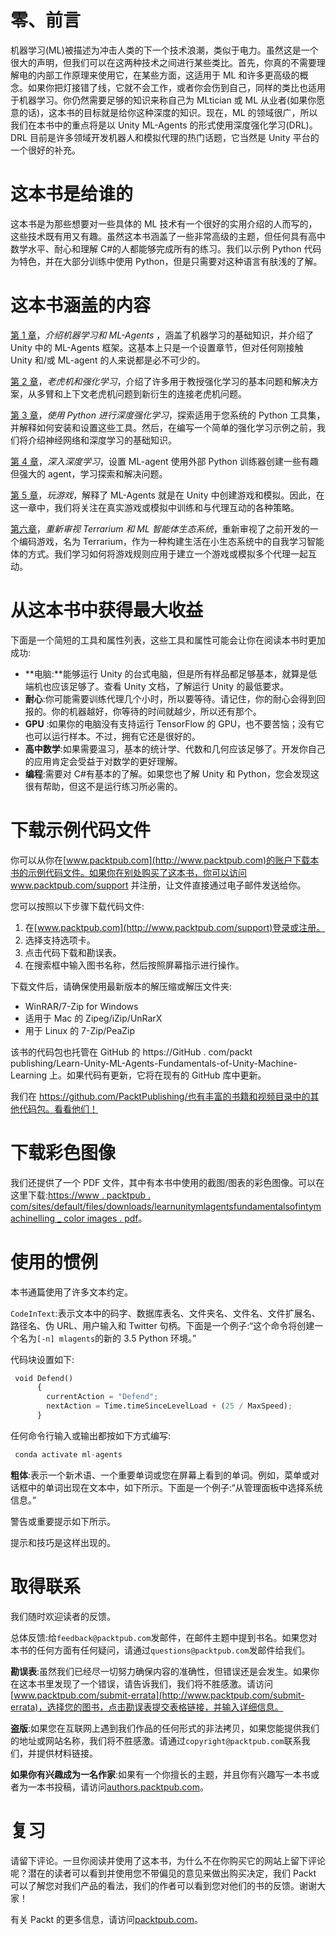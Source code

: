 

# 零、前言

机器学习(ML)被描述为冲击人类的下一个技术浪潮，类似于电力。虽然这是一个很大的声明，但我们可以在这两种技术之间进行某些类比。首先，你真的不需要理解电的内部工作原理来使用它，在某些方面，这适用于 ML 和许多更高级的概念。如果你把灯接错了线，它就不会工作，或者你会伤到自己，同样的类比也适用于机器学习。你仍然需要足够的知识来称自己为 MLtician 或 ML 从业者(如果你愿意的话)，这本书的目标就是给你这种深度的知识。现在，ML 的领域很广，所以我们在本书中的重点将是以 Unity ML-Agents 的形式使用深度强化学习(DRL)。DRL 目前是许多领域开发机器人和模拟代理的热门话题，它当然是 Unity 平台的一个很好的补充。



# 这本书是给谁的

这本书是为那些想要对一些具体的 ML 技术有一个很好的实用介绍的人而写的，这些技术既有用又有趣。虽然这本书涵盖了一些非常高级的主题，但任何具有高中数学水平、耐心和理解 C#的人都能够完成所有的练习。我们以示例 Python 代码为特色，并在大部分训练中使用 Python，但是只需要对这种语言有肤浅的了解。



# 这本书涵盖的内容

[第 1 章](part0021.html#K0RQ0-c0290fc391a247b5ae9c3b6066c9fb32)，*介绍机器学习和 ML-Agents* ，涵盖了机器学习的基础知识，并介绍了 Unity 中的 ML-Agents 框架。这基本上只是一个设置章节，但对任何刚接触 Unity 和/或 ML-agent 的人来说都是必不可少的。

[第 2 章](part0037.html#1394Q0-c0290fc391a247b5ae9c3b6066c9fb32)，*老虎机和强化学习*，介绍了许多用于教授强化学习的基本问题和解决方案，从多臂和上下文老虎机问题到新衍生的连接老虎机问题。

[第 3 章](part0051.html#1GKCM0-c0290fc391a247b5ae9c3b6066c9fb32)，*使用 Python 进行深度强化学习*，探索适用于您系统的 Python 工具集，并解释如何安装和设置这些工具。然后，在编写一个简单的强化学习示例之前，我们将介绍神经网络和深度学习的基础知识。

[第 4 章](part0072.html#24L8G0-c0290fc391a247b5ae9c3b6066c9fb32)，*深入深度学习*，设置 ML-agent 使用外部 Python 训练器创建一些有趣但强大的 agent，学习探索和解决问题。

[第 5 章](part0087.html#2IV0U0-c0290fc391a247b5ae9c3b6066c9fb32)，*玩游戏*，解释了 ML-Agents 就是在 Unity 中创建游戏和模拟。因此，在这一章中，我们将关注在真实游戏或模拟中训练和与代理互动的各种策略。

[第六章](part0099.html#2UD7M0-c0290fc391a247b5ae9c3b6066c9fb32)，*重新审视 Terrarium 和 ML 智能体生态系统*，重新审视了之前开发的一个编码游戏，名为 Terrarium，作为一种构建生活在小生态系统中的自我学习智能体的方式。我们学习如何将游戏规则应用于建立一个游戏或模拟多个代理一起互动。



# 从这本书中获得最大收益

下面是一个简短的工具和属性列表，这些工具和属性可能会让你在阅读本书时更加成功:

*   **电脑:**能够运行 Unity 的台式电脑，但是所有样品都足够基本，就算是低端机也应该足够了。查看 Unity 文档，了解运行 Unity 的最低要求。
*   **耐心**:你可能需要训练代理几个小时，所以要等待。请记住，你的耐心会得到回报的。你的机器越好，你等待的时间就越少，所以还有那个。
*   **GPU** :如果你的电脑没有支持运行 TensorFlow 的 GPU，也不要苦恼；没有它也可以运行样本。不过，拥有它还是很好的。
*   **高中数学**:如果需要温习，基本的统计学、代数和几何应该足够了。开发你自己的应用肯定会受益于对数学的更好理解。
*   **编程**:需要对 C#有基本的了解。如果您也了解 Unity 和 Python，您会发现这很有帮助，但这不是运行练习所必需的。



# 下载示例代码文件

你可以从你在[www.packtpub.com](http://www.packtpub.com)的账户下载本书的示例代码文件。如果你在别处购买了这本书，你可以访问 www.packtpub.com/support 并注册，让文件直接通过电子邮件发送给你。

您可以按照以下步骤下载代码文件:

1.  在[www.packtpub.com](http://www.packtpub.com/support)登录或注册。
2.  选择支持选项卡。
3.  点击代码下载和勘误表。
4.  在搜索框中输入图书名称，然后按照屏幕指示进行操作。

下载文件后，请确保使用最新版本的解压缩或解压文件夹:

*   WinRAR/7-Zip for Windows
*   适用于 Mac 的 Zipeg/iZip/UnRarX
*   用于 Linux 的 7-Zip/PeaZip

该书的代码包也托管在 GitHub 的 https://GitHub . com/packt publishing/Learn-Unity-ML-Agents-Fundamentals-of-Unity-Machine-Learning 上。如果代码有更新，它将在现有的 GitHub 库中更新。

我们在 https://github.com/PacktPublishing/也有丰富的书籍和视频目录中的其他代码包。看看他们！



# 下载彩色图像

我们还提供了一个 PDF 文件，其中有本书中使用的截图/图表的彩色图像。可以在这里下载:[https://www . packtpub . com/sites/default/files/downloads/learnunitymlagentsfundamentalsofintymachinelling _ color images . pdf](https://www.packtpub.com/sites/default/files/downloads/LearnUnityMLAgentsFundamentalsofUnityMachineLearning_ColorImages.pdf)。



# 使用的惯例

本书通篇使用了许多文本约定。

`CodeInText`:表示文本中的码字、数据库表名、文件夹名、文件名、文件扩展名、路径名、伪 URL、用户输入和 Twitter 句柄。下面是一个例子:“这个命令将创建一个名为`[-n] mlagents`的新的 3.5 Python 环境。”

代码块设置如下:

```py
 void Defend()
      {
        currentAction = "Defend";
        nextAction = Time.timeSinceLevelLoad + (25 / MaxSpeed);
      }
```

任何命令行输入或输出都按如下方式编写:

```py
 conda activate ml-agents

```

**粗体**:表示一个新术语、一个重要单词或您在屏幕上看到的单词。例如，菜单或对话框中的单词出现在文本中，如下所示。下面是一个例子:“从管理面板中选择系统信息。”

警告或重要提示如下所示。

提示和技巧是这样出现的。



# 取得联系

我们随时欢迎读者的反馈。

总体反馈:给`feedback@packtpub.com`发邮件，在邮件主题中提到书名。如果您对本书的任何方面有任何疑问，请通过`questions@packtpub.com`发邮件给我们。

**勘误表**:虽然我们已经尽一切努力确保内容的准确性，但错误还是会发生。如果你在这本书里发现了一个错误，请告诉我们，我们将不胜感激。请访问[www.packtpub.com/submit-errata](http://www.packtpub.com/submit-errata)，选择您的图书，点击勘误表提交表格链接，并输入详细信息。

**盗版**:如果您在互联网上遇到我们作品的任何形式的非法拷贝，如果您能提供我们的地址或网站名称，我们将不胜感激。请通过`copyright@packtpub.com`联系我们，并提供材料链接。

**如果你有兴趣成为一名作家**:如果有一个你擅长的主题，并且你有兴趣写一本书或者为一本书投稿，请访问[authors.packtpub.com](http://authors.packtpub.com/)。



# 复习

请留下评论。一旦你阅读并使用了这本书，为什么不在你购买它的网站上留下评论呢？潜在的读者可以看到并使用您不带偏见的意见来做出购买决定，我们 Packt 可以了解您对我们产品的看法，我们的作者可以看到您对他们的书的反馈。谢谢大家！

有关 Packt 的更多信息，请访问[packtpub.com](https://www.packtpub.com/)。